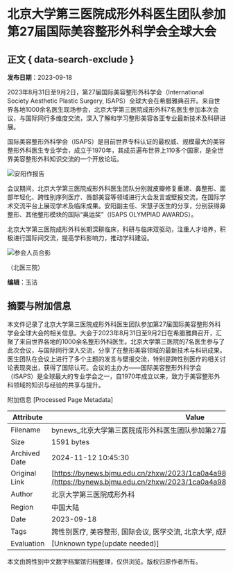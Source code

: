# 北京大学第三医院成形外科医生团队参加第27届国际美容整形外科学会全球大会

## 正文 { data-search-exclude }


**发布日期**：2023-09-18   

2023年8月31日至9月2日，第27届国际美容整形外科学会（International Society Aesthetic Plastic Surgery, ISAPS）全球大会在希腊雅典召开。来自世界各地1000余名医生现场参会，北京大学第三医院成形外科7名医生参加本次会议，与国际同行多维度交流，深入了解和学习整形美容各亚专业最新技术及科研进展。

国际美容整形外科学会（ISAPS）是目前世界专科认证的最权威、规模最大的美容整形外科医生专业学会，成立于1970年，其成员遍布世界上110多个国家，是全世界美容整形外科知识交流的一个开放论坛。

![安阳作报告](../../images/2023-09/1be2b5349a954d56a5e75d07c0244549.jpeg)

会议期间，北京大学第三医院成形外科医生团队分别就皮瓣修复重建、鼻整形、面部年轻化、跨性别序列医疗、唇部美容等领域进行大会发言或壁报交流，在国际学术交流平台上展现学术及临床成果。安阳副主任、宋慧子医生的分享，分别获得鼻整形、其他整形模块的国际“奥运奖”（ISAPS OLYMPIAD AWARDS）。

北京大学第三医院成形外科长期深耕临床，科研与临床双驱动，注重人才培养，积极进行国际间交流，提高学科影响力，推动学科建设。

![参会人员合影](../../images/2023-09/b4ab278e71284164ad9300c8bb400e08.jpeg)

（北医三院）

**编辑**：玉洁

## 摘要与附加信息

<!-- tcd_abstract -->
本文件记录了北京大学第三医院成形外科医生团队参加第27届国际美容整形外科学会全球大会的相关信息。大会于2023年8月31日至9月2日在希腊雅典召开，汇聚了来自世界各地的1000余名整形外科医生。北京大学第三医院的7名医生参与了此次会议，与国际同行深入交流，分享了在整形美容领域的最新技术与科研成果。医生团队在会议上进行了多个主题的发言与壁报交流，特别是跨性别医疗的相关讨论表现突出，获得了国际认可。会议的主办方——国际美容整形外科学会（ISAPS）是全球最大的专业学会之一，自1970年成立以来，致力于美容整形外科领域的知识与经验的共享与提升。
<!-- tcd_abstract_end -->

附加信息 [Processed Page Metadata]

| Attribute       | Value                                  |
|-----------------|----------------------------------------|
| Filename        | bynews_北京大学第三医院成形外科医生团队参加第27届国际美容整形外科_.md                             |
| Size            | 1591 bytes                           |
| Archived Date   | 2024-11-12 10:45:30                             |
| Original Link   | [https://bynews.bjmu.edu.cn/zhxw/2023/1ca0a4a98f014068ac107f1a63f32a56.htm](https://bynews.bjmu.edu.cn/zhxw/2023/1ca0a4a98f014068ac107f1a63f32a56.htm)                       |
| Author          | 北京大学第三医院成形外科                               |
| Region          | 中国大陆                               |
| Date            | 2023-09-18                                 |
| Tags            | 跨性别医疗, 美容整形, 国际会议, 医学交流, 北京大学, 成形外科                                 |
| Evaluation            | [Unknown type(update needed)]                                 |
<!-- tcd_table_end -->

本文由跨性别中文数字档案馆归档整理，仅供浏览。版权归原作者所有。
